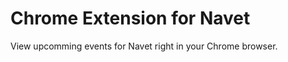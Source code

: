 Chrome Extension for Navet
==========================

View upcomming events for Navet right in your Chrome browser.
